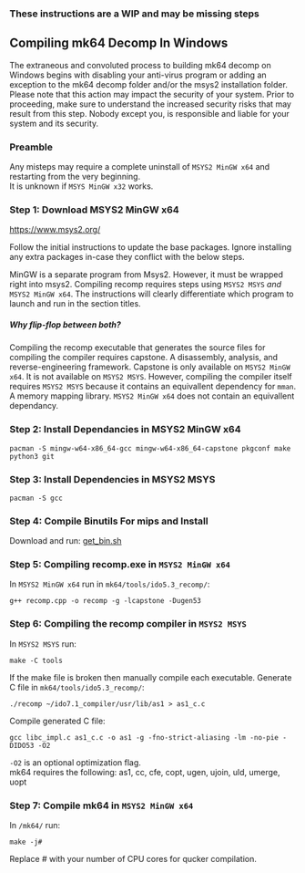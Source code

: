 ### These instructions are a WIP and may be missing steps

## Compiling mk64 Decomp In Windows

The extraneous and convoluted process to building mk64 decomp on Windows begins with disabling your anti-virus program or adding an exception to the mk64 decomp folder and/or the msys2 installation folder. 
Please note that this action may impact the security of your system. Prior to proceeding, make sure to understand the increased security risks that may result from this step. Nobody except you, is responsible and liable for your system and its security.

### Preamble
Any misteps may require a complete uninstall of `MSYS2 MinGW x64` and restarting from the very beginning.  
It is unknown if `MSYS MinGW x32` works.

### Step 1: Download MSYS2 MinGW x64

https://www.msys2.org/

Follow the initial instructions to update the base packages. Ignore installing any extra packages in-case they conflict with the below steps.

MinGW is a separate program from Msys2. However, it must be wrapped right into msys2.
Compiling recomp requires steps using `MSYS2 MSYS` *and* `MSYS2 MinGW x64`. The instructions will clearly differentiate which program to launch and run in the section titles.

##### Why flip-flop between both?
Compiling the recomp executable that generates the source files for compiling the compiler requires capstone. A disassembly, analysis, and reverse-engineering framework. Capstone is only available on `MSYS2 MinGW x64`. It is not available on `MSYS2 MSYS`. However, compiling the compiler itself requires `MSYS2 MSYS` because it contains an equivallent dependency for `mman`. A memory mapping library. `MSYS2 MinGW x64` does not contain an equivallent dependancy.


### Step 2: Install Dependancies in MSYS2 MinGW x64
```
pacman -S mingw-w64-x86_64-gcc mingw-w64-x86_64-capstone pkgconf make python3 git
```

### Step 3: Install Dependencies in MSYS2 MSYS
```
pacman -S gcc
```

### Step 4: Compile Binutils For mips and Install
Download and run: [get_bin.sh](get_bin.sh)

### Step 5: Compiling recomp.exe in `MSYS2 MinGW x64`
In `MSYS2 MinGW x64` run in `mk64/tools/ido5.3_recomp/`:
```
g++ recomp.cpp -o recomp -g -lcapstone -Dugen53
```

### Step 6: Compiling the recomp compiler in `MSYS2 MSYS`
In `MSYS2 MSYS` run:
```
make -C tools
```
If the make file is broken then manually compile each executable.
Generate C file in `mk64/tools/ido5.3_recomp/`:
```
./recomp ~/ido7.1_compiler/usr/lib/as1 > as1_c.c
```
Compile generated C file:
```
gcc libc_impl.c as1_c.c -o as1 -g -fno-strict-aliasing -lm -no-pie -DIDO53 -O2
```
`-O2` is an optional optimization flag.  
mk64 requires the following: as1, cc, cfe, copt, ugen, ujoin, uld, umerge, uopt

### Step 7: Compile mk64 in `MSYS2 MinGW x64`
In `/mk64/` run:
```
make -j#
```
Replace # with your number of CPU cores for qucker compilation.
